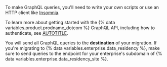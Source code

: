To make GraphQL queries, you'll need to write your own scripts or use an HTTP client like [Insomnia](https://insomnia.rest/).

To learn more about getting started with the {% data variables.product.prodname_dotcom %} GraphQL API, including how to authenticate, see [AUTOTITLE](/graphql/guides/forming-calls-with-graphql).

You will send all GraphQL queries to the **destination** of your migration. If you're migrating to {% data variables.enterprise.data_residency %}, make sure to send queries to the endpoint for your enterprise's subdomain of {% data variables.enterprise.data_residency_site %}.
